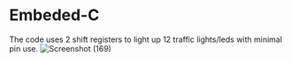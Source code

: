 # Embeded-C
The code uses 2 shift registers to light up 12 traffic lights/leds with minimal pin use.  ![Screenshot (169)](https://user-images.githubusercontent.com/62056954/202761385-05681b5f-3590-4fd2-bfef-d28bd6cd1d33.png)
